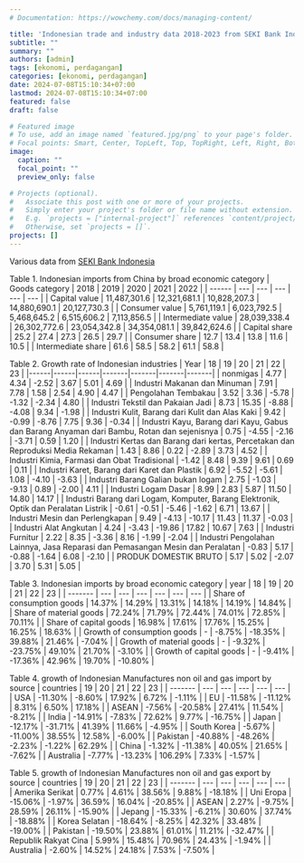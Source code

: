```yaml
---
# Documentation: https://wowchemy.com/docs/managing-content/

title: 'Indonesian trade and industry data 2018-2023 from SEKI Bank Indonesia'
subtitle: ""
summary: ""
authors: [admin]
tags: [ekonomi, perdagangan]
categories: [ekonomi, perdagangan]
date: 2024-07-08T15:10:34+07:00
lastmod: 2024-07-08T15:10:34+07:00
featured: false
draft: false

# Featured image
# To use, add an image named `featured.jpg/png` to your page's folder.
# Focal points: Smart, Center, TopLeft, Top, TopRight, Left, Right, BottomLeft, Bottom, BottomRight.
image:
  caption: ""
  focal_point: ""
  preview_only: false

# Projects (optional).
#   Associate this post with one or more of your projects.
#   Simply enter your project's folder or file name without extension.
#   E.g. `projects = ["internal-project"]` references `content/project/deep-learning/index.md`.
#   Otherwise, set `projects = []`.
projects: []
---
```


Various data from [SEKI Bank Indonesia](https://www.bi.go.id/id/statistik/ekonomi-keuangan/seki/default.aspx#headingFour)

Table 1. Indonesian imports from China by broad economic category
| Goods category | 2018 |	2019 |	2020 |	2021 |	2022 |
| ------ | --- | --- | --- | --- | --- |
| Capital value | 11,487,301.6 | 12,321,681.1 | 10,828,207.3 | 14,880,690.1 | 20,127,730.3 |
| Consumer value | 5,761,119.1 | 6,023,792.5 |	5,468,645.2 |	6,515,606.2 |	7,113,856.5 |
| Intermediate value | 28,039,338.4 |	26,302,772.6 | 23,054,342.8 |	34,354,081.1 | 39,842,624.6 |
| Capital share | 25.2 | 27.4 | 27.3 | 26.5 | 29.7 |
| Consumer share | 12.7 | 13.4 | 13.8 | 11.6 | 10.5 |
| Intermediate share | 61.6 | 58.5 | 58.2 | 61.1 | 58.8 |





Table 2. Growth rate of Indonesian industries
| Year | 18   | 19   | 20    | 21    | 22    | 23    |
|------|------|------|-------|-------|-------|-------|
| nonmigas | 4.77 | 4.34 | -2.52 | 3.67 | 5.01 | 4.69 |
| Industri Makanan dan Minuman | 7.91 | 7.78 | 1.58 | 2.54 | 4.90 | 4.47 |
| Pengolahan Tembakau | 3.52 | 3.36 | -5.78 | -1.32 | -2.34 | 4.80 |
| Industri Tekstil dan Pakaian Jadi | 8.73 | 15.35 | -8.88 | -4.08 | 9.34 | -1.98 |
| Industri Kulit, Barang dari Kulit dan Alas Kaki | 9.42 | -0.99 | -8.76 | 7.75 | 9.36 | -0.34 |
| Industri Kayu, Barang dari Kayu, Gabus dan Barang Anyaman dari Bambu, Rotan dan sejenisnya | 0.75 | -4.55 | -2.16 | -3.71 | 0.59 | 1.20 |
| Industri Kertas dan Barang dari kertas, Percetakan dan Reproduksi Media Rekaman | 1.43 | 8.86 | 0.22 | -2.89 | 3.73 | 4.52 |
| Industri Kimia, Farmasi dan Obat Tradisional | -1.42 | 8.48 | 9.39 | 9.61 | 0.69 | 0.11 |
| Industri Karet, Barang dari Karet dan Plastik | 6.92 | -5.52 | -5.61 | 1.08 | -4.10 | -3.63 |
| Industri Barang Galian bukan logam | 2.75 | -1.03 | -9.13 | 0.89 | -2.00 | 4.11 |
| Industri Logam Dasar | 8.99 | 2.83 | 5.87 | 11.50 | 14.80 | 14.17 |
| Industri Barang dari Logam, Komputer, Barang Elektronik, Optik dan Peralatan Listrik | -0.61 | -0.51 | -5.46 | -1.62 | 6.71 | 13.67 |
| Industri Mesin dan Perlengkapan | 9.49 | -4.13 | -10.17 | 11.43 | 11.37 | -0.03 |
| Industri Alat Angkutan | 4.24 | -3.43 | -19.86 | 17.82 | 10.67 | 7.63 |
| Industri Furnitur | 2.22 | 8.35 | -3.36 | 8.16 | -1.99 | -2.04 |
| Industri Pengolahan Lainnya, Jasa Reparasi dan Pemasangan Mesin dan Peralatan | -0.83 | 5.17 | -0.88 | -1.64 | 6.08 | -2.10 |
| PRODUK DOMESTIK BRUTO | 5.17 | 5.02 | -2.07 | 3.70 | 5.31 | 5.05 |


Table 3. Indonesian imports by broad economic category
| year |  18 |	19 | 	20 |	21 |	22 | 	23 |
| ------- | --- | --- | --- | --- | --- | --- |
| Share of consumption goods	| 14.37%	|	14.29%	|	13.31%	|	14.18%	|	14.19%	|	14.84%	|
| Share of material goods	|	72.24%	|	71.79%	|	72.44%	|	74.01%	|	72.85%	|	70.11%	|
| Share of capital goods	|	16.98%	|	17.61%	|	17.76%	|	15.25%	|	16.25%	|	18.63%	|
| Growth of consumption goods	|	-	| -8.75%	|	-18.35%	|	39.88%	|	21.46%	|	-7.04%	|
| Growth of material goods	|	-	| -9.32%	|	-23.75%	|	49.10%	|	21.70%	|	-3.10%	|
| Growth of capital goods	|	-	| -9.41%	|	-17.36%	|	42.96%	|	19.70%	|	-10.80%	|

Table 4. growth of Indonesian Manufactures non oil and gas import by source
| countries |	19 |	20 |	21 |	22 |	23 |
| ------- | --- | --- | --- | --- | --- |
| USA	| -11.30% | 	-8.60% |	17.92% |	6.72% |	-1.11% |
| EU |	-11.58% |	-11.12% |	8.31% |	6.50% |	17.18% |
| ASEAN |	-7.56% |	-20.58% |	27.41% |	11.54% |	-8.21% |
| India |	-14.91% |	-7.83% |	72.62% |	9.77% |	-16.75% |
| Japan |	-12.17% |	-31.71% |	41.39% |	11.66% |	-4.95% |
| South Korea |	-5.67% |	-11.00% |	38.55% |	12.58% |	-6.00% |
| Pakistan |	-40.88% |	-48.26% |	-2.23% |	-1.22% |	62.29% |
| China |	-1.32% |	-11.38% |	40.05% |	21.65% |	-7.62% |
| Australia |	-7.77% |	-13.23% |	106.29% |	7.33% |	-1.57% |

Table 5. growth of Indonesian Manufactures non oil and gas export by source
| countries |  19 |	20 |	21 |	22 |	23 |
| ------- | --- | --- | --- | --- | --- |
| Amerika Serikat |	0.77% |	4.61% |	38.56% |	9.88% |	-18.18% |
| Uni Eropa |	-15.06% |	-1.97% |	36.59% |	16.04% |	-20.85% |
| ASEAN |	2.27% |	-9.75% |	28.59% |	26.11% |	-15.90% |
| Jepang |	-15.33% |	-6.21% |	30.60% |	37.74% |	-18.88% |
| Korea Selatan |	-18.64% |	-8.25% |	42.32% |	33.48% |	-19.00% |
| Pakistan |	-19.50% |	23.88% |	61.01% |	11.21% |	-32.47% |
| Republik Rakyat Cina |	5.99% |	15.48% |	70.96% |	24.43% |	-1.94% |
| Australia |	-2.60% |	14.52% |	24.18% |	7.53% |	-7.50% |


